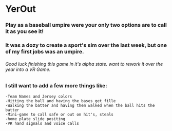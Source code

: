 # YerOut

### Play as a baseball umpire were your only two options are to call it as you see it!


### It was a dozy to create a sport's sim over the last week, but one of my first jobs was an umpire.

###### Good luck finishing this game in it's alpha state. want to rework it over the year into a VR Game.


### I still want to add a few more things like: 
```
-Team Names and Jersey colors
-Hitting the ball and having the bases get fille
-Walking the batter and having them walked when the ball hits the batter
-Mini-game to call safe or out on hit's, steals
-home plate slide positing
-VR hand signals and voice calls
```
